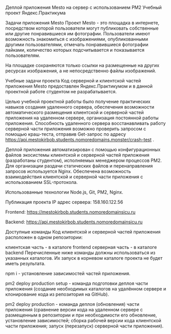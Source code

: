 Деплой приложения Mesto на сервер с использованием PM2
Учебный проект Яндекс.Практикума

Задачи приложения Mesto
Проект Mesto - это площадка в интернете, посредством которой пользователи могут публиковать собственные или другие понравившиеся им фотографии. Пользователи имеют возможность знакомиться с изображениями, опубликованными другими пользователями, отмечать понравившиеся фотографии лайками, количество которых подсчитывается и показывается пользователям.

На площадке сохраняются только ссылки на размещенные на других ресурсах изображения, а не непосредственно файлы изображений.

Учебные задачи проекта
Код серверной и клиентской частей приложения Mesto предоставлен Яндекс.Практикумом и в данной проектной работе студентом не разрабатывается.

Целью учебной проектной работы было получение практических навыков создания удаленного сервера, обеспечения возможности автоматического размещения клиентской и серверной частей приложения на удаленном сервере, организация постоянной работы приложения. Способность удаленного сервера восстанавливать работу серверной части приложения возможно проверить запросом с помощью краш-теста, отправив Get-запрос по адресу https://api.mestokirbob.students.nomoredomains.monster/crash-test . 

Деплой приложения автоматизирован с помощью конфигурационных файлов экосистемы клиентской и серверной частей приложения (разработаны студентом), исполняемых менеджером процессов PM2. Для организации раздачи статических файлов и перенаправления запросов используется Nginx. Обеспечена возможность взаимодействия клиентской и серверной части приложения с использованием SSL-протокола.

Использованные технологии
Node.js, Git, PM2, Nginx.

Публикация проекта
IP адрес сервера: 158.160.122.56

Frontend: https://mestokirbob.students.nomoredomainsicu.ru

Backend: https://api.mestokirbob.students.nomoredomainsicu.ru

Доступные команды
Код клиентской и серверной частей приложения расположен в одном репозитории:

клиентская часть - в каталоге frontend
серверная часть - в каталоге backend
Перечисленные ниже команды должны использоваться из указанных каталогов. Их запуск в корневом каталоге проекта не будет иметь результата.

npm i - установление зависимостей частей приложения.

pm2 deploy production setup - команда подготовки деплоя части приложения (создание необходимых каталогов на удалённом сервере и клонирование кода из репозитория на GitHub).

pm2 deploy production - команда деплоя (обновления) части приложения (сравнение версии кода на удаленном сервере с размещенным в репозитории и при необходимости его обновление, установление зависимостей; сборка рабочей версии кода клиентской части приложения; запуск (перезапуск) серверной части приложения).
